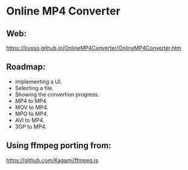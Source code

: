 # Online MP4 Converter

## Web:

https://lrusso.github.io/OnlineMP4Converter/OnlineMP4Converter.htm

## Roadmap:

* Implementing a UI.
* Selecting a file.
* Showing the convertion progress.
* MP4 to MP4.
* MOV to MP4.
* MPG to MP4.
* AVI to MP4.
* 3GP to MP4.

## Using ffmpeg porting from:

https://github.com/Kagami/ffmpeg.js
